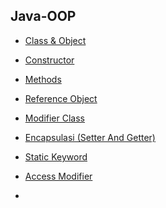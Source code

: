 ## Java-OOP

- [Class & Object](https://github.com/suardi26/Java-OOP/tree/main/Class%20%26%20Object/src/com/practice)

- [Constructor](https://github.com/suardi26/Java-OOP/tree/main/Constructor/src/com/practice)

- [Methods](https://github.com/suardi26/Java-OOP/tree/main/Methods/src/com/practice)

- [Reference Object](https://github.com/suardi26/Java-OOP/tree/main/Reference%20Object/src/com/practice)

- [Modifier Class](https://github.com/suardi26/Java-OOP/tree/main/Modifier%20Class/src/com)

- [Encapsulasi (Setter And Getter)](https://github.com/suardi26/Java-OOP/tree/main/Encapsulasi%20(Setter%20And%20Getter)/src/com/practice)

- [Static Keyword](https://github.com/suardi26/Java-OOP/tree/main/Static%20Keyword/src/com/practice)

- [Access Modifier](https://github.com/suardi26/Java-OOP/tree/main/Public%20%26%20Private/src/com/practice)

- 

